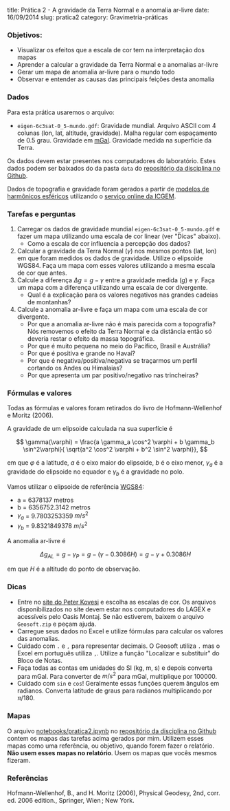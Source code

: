 title: Prática 2 - A gravidade da Terra Normal e a anomalia ar-livre
date: 16/09/2014
slug: pratica2
category: Gravimetria-práticas

### Objetivos:

* Visualizar os efeitos que a escala de cor tem na interpretação dos mapas
* Aprender a calcular a gravidade da Terra Normal e a anomalias ar-livre
* Gerar um mapa de anomalia ar-livre para o mundo todo
* Observar e entender as causas das principais feições desta anomalia

### Dados

Para esta prática usaremos o arquivo:

* `eigen-6c3sat-0_5-mundo.gdf`: Gravidade mundial. Arquivo ASCII com 4 colunas
  (lon, lat, altitude, gravidade). Malha regular com espaçamento de 0.5 grau.
  Gravidade em [mGal](http://en.wikipedia.org/wiki/Gal_%28unit%29).
  Gravidade medida na superfície da Terra.

Os dados devem estar presentes nos computadores do laboratório.
Estes dados podem ser baixados do
da pasta `data` do
[repositório da disciplina no Github](https://github.com/leouieda/geofisica1).

Dados de topografia e gravidade foram gerados a partir de
[modelos de harmônicos esféricos](http://en.wikipedia.org/wiki/Spherical_harmonics)
utilizando o [serviço online da ICGEM](http://icgem.gfz-potsdam.de/ICGEM/potato/Service.html).

### Tarefas e perguntas

1. Carregar os dados de gravidade mundial `eigen-6c3sat-0_5-mundo.gdf`
   e fazer um mapa utilizando uma escala de cor linear (ver "Dicas" abaixo).
    * Como a escala de cor influencia a percepção dos dados?
2. Calcular a gravidade da Terra Normal ($\gamma$) nos mesmos pontos
   (lat, lon) em que foram medidos os dados de gravidade.
   Utilize o elipsoide WGS84.
   Faça um mapa com esses valores utilizando a mesma escala de cor que antes.
3. Calcule a diferença $\Delta g = g - \gamma$
   entre a gravidade medida ($g$) e $\gamma$.
   Faça um mapa com a diferença utilizando uma escala de cor divergente.
    * Qual é a explicação para os valores negativos nas grandes cadeias de
      montanhas?
4. Calcule a anomalia ar-livre e faça um mapa com uma escala de cor divergente.
    * Por que a anomalia ar-livre não é mais parecida com a topografia? Nós
      removemos o efeito da Terra Normal e da distância então só deveria restar
      o efeito da massa topográfica.
    * Por que é muito pequena no meio do Pacífico, Brasil e Austrália?
    * Por que é positiva e grande no Havaí?
    * Por que é negativa/positiva/negativa se traçarmos um perfil cortando os
      Andes ou Himalaias?
    * Por que apresenta um par positivo/negativo nas trincheiras?

### Fórmulas e valores

Todas as fórmulas e valores foram retirados do livro de
Hofmann-Wellenhof e Moritz (2006).

A gravidade de um elipsoide calculada na sua superfície é

$$
\gamma(\varphi) =
\frac{a \gamma_a \cos^2 \varphi + b \gamma_b \sin^2\varphi}{
      \sqrt{a^2 \cos^2 \varphi + b^2 \sin^2 \varphi}},
$$

em que $\varphi$ é a latitude, $a$ é o eixo maior do elipsoide, $b$ é o
eixo menor, $\gamma_a$ é a gravidade do elipsoide no equador e $\gamma_b$ é a
gravidade no polo.

Vamos utilizar o elipsoide de referência
[WGS84](http://en.wikipedia.org/wiki/World_Geodetic_System):

* a = 6378137 metros
* b = 6356752.3142 metros
* $\gamma_a$ = 9.7803253359 $m/s^2$
* $\gamma_b$ = 9.8321849378 $m/s^2$

A anomalia ar-livre é

$$
\Delta g_{AL} = g - \gamma_P = g - (\gamma - 0.3086H) = g - \gamma + 0.3086H
$$

em que $H$ é a altitude do ponto de observação.

### Dicas

* Entre no [site do Peter Kovesi](http://peterkovesi.com/projects/colourmaps/)
  e escolha as escalas de cor. Os arquivos disponibilizados no site devem estar
  nos computadores do LAGEX e acessíveis pelo Oasis Montaj.
  Se não estiverem, baixem o arquivo `Geosoft.zip` e peçam ajuda.
* Carregue seus dados no Excel e utilize fórmulas para calcular os
  valores das anomalias.
* Cuidado com `.` e `,` para representar decimais. O Geosoft utiliza `.` mas o
  Excel em português utiliza `,`. Utilize a função "Localizar e substituir"
  do Bloco de Notas.
* Faça todas as contas em unidades do SI (kg, m, s) e depois converta para
  mGal. Para converter de $m/s^2$ para mGal, multiplique por 100000.
* Cuidado com `sin` e `cos`! Geralmente essas funções querem ângulos em
  radianos. Converta latitude de graus para radianos multiplicando por
  $\pi/180$.

### Mapas

O arquivo
[notebooks/pratica2.ipynb](http://nbviewer.ipython.org/github/leouieda/geofisica1/blob/master/notebooks/pratica2.ipynb)
no [repositório da disciplina no Github](https://github.com/leouieda/geofisica1)
contem os mapas das tarefas acima gerados por mim.
Utilizem esses mapas como uma referência, ou objetivo,
quando forem fazer o relatório.
**Não usem esses mapas no relatório**.
Usem os mapas que vocês mesmos fizeram.

### Referências

Hofmann-Wellenhof, B., and H. Moritz (2006), Physical Geodesy, 2nd, corr. ed.
2006 edition., Springer, Wien ; New York.

